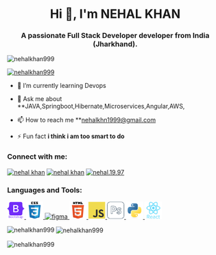 <h1 align="center">Hi 👋, I'm NEHAL KHAN</h1>
<h3 align="center">A passionate Full Stack Developer developer from India (Jharkhand).</h3>
<img src="https://encrypted-tbn0.gstatic.com/images?q=tbn:ANd9GcSs05oNJ_t5Xpjx-75KjOTe7M-1sBdwrEUA5w&usqp=CAU" alt="" width="400px" align="right">

<p align="left"> <img src="https://komarev.com/ghpvc/?username=nehalkhan999&label=Profile%20views&color=0e75b6&style=flat" alt="nehalkhan999" /> </p>

<p align="left"> <a href="https://github.com/ryo-ma/github-profile-trophy"><img src="https://github-profile-trophy.vercel.app/?username=nehalkhan999" alt="nehalkhan999" /></a> </p>

- 🌱 I’m currently learning Devops

- 💬 Ask me about **JAVA,Springboot,Hibernate,Microservices,Angular,AWS,

- 📫 How to reach me **nehalkhn1999@gmail.com

- ⚡ Fun fact **i think i am too smart to do**

<h3 align="left">Connect with me:</h3>
<p align="left">
<a href="https://linkedin.com/in/nehal khan" target="blank"><img align="center" src="https://raw.githubusercontent.com/rahuldkjain/github-profile-readme-generator/master/src/images/icons/Social/linked-in-alt.svg" alt="nehal khan" height="30" width="40" /></a>
<a href="https://fb.com/nehal khan" target="blank"><img align="center" src="https://raw.githubusercontent.com/rahuldkjain/github-profile-readme-generator/master/src/images/icons/Social/facebook.svg" alt="nehal khan" height="30" width="40" /></a>
<a href="https://instagram.com/nehal.19.97" target="blank"><img align="center" src="https://raw.githubusercontent.com/rahuldkjain/github-profile-readme-generator/master/src/images/icons/Social/instagram.svg" alt="nehal.19.97" height="30" width="40" /></a>
</p>

<h3 align="left">Languages and Tools:</h3>
<p align="left"> <a href="https://getbootstrap.com" target="_blank" rel="noreferrer"> <img src="https://raw.githubusercontent.com/devicons/devicon/master/icons/bootstrap/bootstrap-plain-wordmark.svg" alt="bootstrap" width="40" height="40"/> </a> <a href="https://www.w3schools.com/css/" target="_blank" rel="noreferrer"> <img src="https://raw.githubusercontent.com/devicons/devicon/master/icons/css3/css3-original-wordmark.svg" alt="css3" width="40" height="40"/> </a> <a href="https://www.figma.com/" target="_blank" rel="noreferrer"> <img src="https://www.vectorlogo.zone/logos/figma/figma-icon.svg" alt="figma" width="40" height="40"/> </a> <a href="https://www.w3.org/html/" target="_blank" rel="noreferrer"> <img src="https://raw.githubusercontent.com/devicons/devicon/master/icons/html5/html5-original-wordmark.svg" alt="html5" width="40" height="40"/> </a> <a href="https://developer.mozilla.org/en-US/docs/Web/JavaScript" target="_blank" rel="noreferrer"> <img src="https://raw.githubusercontent.com/devicons/devicon/master/icons/javascript/javascript-original.svg" alt="javascript" width="40" height="40"/> </a> <a href="https://www.photoshop.com/en" target="_blank" rel="noreferrer"> <img src="https://raw.githubusercontent.com/devicons/devicon/master/icons/photoshop/photoshop-line.svg" alt="photoshop" width="40" height="40"/> </a> <a href="https://www.python.org" target="_blank" rel="noreferrer"> <img src="https://raw.githubusercontent.com/devicons/devicon/master/icons/python/python-original.svg" alt="python" width="40" height="40"/> </a> <a href="https://reactjs.org/" target="_blank" rel="noreferrer"> <img src="https://raw.githubusercontent.com/devicons/devicon/master/icons/react/react-original-wordmark.svg" alt="react" width="40" height="40"/> </a> </p>

<p><img align="left" src="https://github-readme-stats.vercel.app/api/top-langs?username=nehalkhan999&show_icons=true&locale=en&layout=compact" alt="nehalkhan999" /></p>

<p>&nbsp;<img align="center" src="https://github-readme-stats.vercel.app/api?username=nehalkhan999&show_icons=true&locale=en" alt="nehalkhan999" /></p>

<p><img align="center" src="https://github-readme-streak-stats.herokuapp.com/?user=nehalkhan999&" alt="nehalkhan999" /></p>

